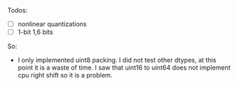 Todos:
- [ ] nonlinear quantizations
- [ ] 1-bit 1,6 bits

So:
- I only implemented uint8 packing. I did not test other dtypes, at this point it is a waste of time. I saw that uint16 to uint64 does not implement cpu right shift so it is a problem.